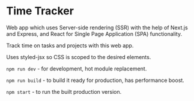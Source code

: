 # Time Tracker

Web app which uses Server-side rendering (SSR) with the help of Next.js and Express,
and React for Single Page Application (SPA) functionality.

Track time on tasks and projects with this web app.

Uses styled-jsx so CSS is scoped to the desired elements.

`npm run dev` - for development, hot module replacement.

`npm run build` - to build it ready for production, has performance boost.

`npm start` - to run the built production version.
